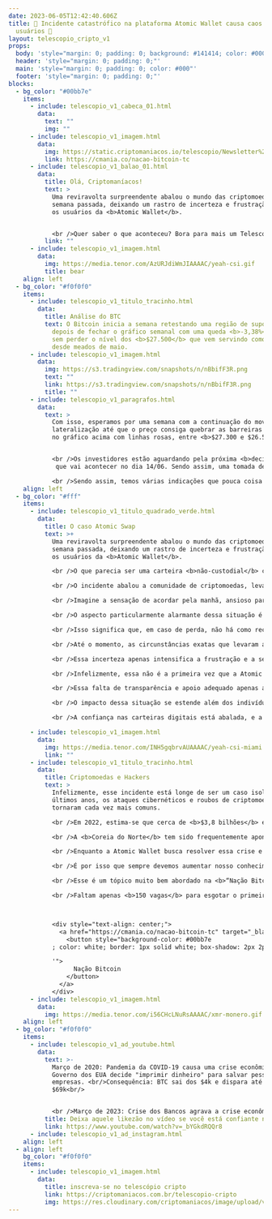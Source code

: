 ```yaml
---
date: 2023-06-05T12:42:40.606Z
title: 🤯 Incidente catastrófico na plataforma Atomic Wallet causa caos entre os
  usuários 🤯
layout: telescopio_cripto_v1
props:
  body: 'style="margin: 0; padding: 0; background: #141414; color: #000"'
  header: 'style="margin: 0; padding: 0;"'
  main: 'style="margin: 0; padding: 0; color: #000"'
  footer: 'style="margin: 0; padding: 0;"'
blocks:
  - bg_color: "#00bb7e"
    items:
      - include: telescopio_v1_cabeca_01.html
        data:
          text: ""
          img: ""
      - include: telescopio_v1_imagem.html
        data:
          img: https://static.criptomaniacos.io/telescopio/Newsletter%20-%20VAGAS%20ABERTAS.png
          link: https://cmania.co/nacao-bitcoin-tc
      - include: telescopio_v1_balao_01.html
        data:
          title: Olá, Criptomaníacos!
          text: >
            Uma reviravolta surpreendente abalou o mundo das criptomoedas na
            semana passada, deixando um rastro de incerteza e frustração entre
            os usuários da <b>Atomic Wallet</b>. 


            <br />Quer saber o que aconteceu? Bora para mais um Telescópio!
          link: ""
      - include: telescopio_v1_imagem.html
        data:
          img: https://media.tenor.com/AzURJdiWmJIAAAAC/yeah-csi.gif
          title: bear
    align: left
  - bg_color: "#f0f0f0"
    items:
      - include: telescopio_v1_titulo_tracinho.html
        data:
          title: Análise do BTC
          text: O Bitcoin inicia a semana retestando uma região de suporte importante,
            depois de fechar o gráfico semanal com uma queda <b>-3,38%</b>, mas
            sem perder o nível dos <b>$27.500</b> que vem servindo como apoio
            desde meados de maio.
      - include: telescopio_v1_imagem.html
        data:
          img: https://s3.tradingview.com/snapshots/n/nBbifF3R.png
          text: ""
          link: https://s3.tradingview.com/snapshots/n/nBbifF3R.png
          title: ""
      - include: telescopio_v1_paragrafos.html
        data:
          text: >
            Com isso, esperamos por uma semana com a continuação do movimento de
            lateralização até que o preço consiga quebrar as barreiras marcadas
            no gráfico acima com linhas rosas, entre <b>$27.300 e $26.500</b>.


            <br />Os investidores estão aguardando pela próxima <b>decisão de juros</b>
             que vai acontecer no dia 14/06. Sendo assim, uma tomada de decisão quanto a esse rompimento não deve acontecer antes disso. Além disso, nessa semana não serão divulgados dados econômicos que podem fazer preço nas criptos.

            <br />Sendo assim, temos várias indicações que pouca coisa pode mudar durante a semana e as probabilidades maiores são de <b>continuação da lateralização</b>.
    align: left
  - bg_color: "#fff"
    items:
      - include: telescopio_v1_titulo_quadrado_verde.html
        data:
          title: O caso Atomic Swap
          text: >+
            Uma reviravolta surpreendente abalou o mundo das criptomoedas na
            semana passada, deixando um rastro de incerteza e frustração entre
            os usuários da <b>Atomic Wallet</b>. 

            <br />O que parecia ser uma carteira <b>não-custodial</b> confiável e segura, rapidamente se transformou em um <b>pesadelo</b>, com inúmeras pessoas descobrindo que suas criptomoedas simplesmente desapareceram sem deixar rastro.

            <br />O incidente abalou a comunidade de criptomoedas, levando à pergunta angustiante: "Onde está o meu dinheiro?". 

            <br />Imagine a sensação de acordar pela manhã, ansioso para verificar suas criptomoedas e descobrir que sua carteira está <b>vazia</b>. Foi exatamente isso que aconteceu com os usuários da Atomic Wallet, deixando-os chocados e indignados.

            <br />O aspecto particularmente alarmante dessa situação é que a Atomic Wallet é uma carteira que alega ser <b>descentralizada</b>, na qual os próprios usuários teriam total <b>controle sobre suas chaves privadas</b> e, consequentemente, sobre a segurança de seus ativos. 

            <br />Isso significa que, em caso de perda, não há como recorrer a uma entidade para recuperar as moedas desaparecidas. <b>A responsabilidade recai inteiramente sobre os ombros dos usuários</b>.

            <br />Até o momento, as circunstâncias exatas que levaram a esse incidente estão envoltas em mistério. A especulação varia desde uma possível <b>invasão externa</b> até suspeitas de irregularidades por parte da <b>equipe</b> responsável pelo desenvolvimento da plataforma. 

            <br />Essa incerteza apenas intensifica a frustração e a sensação de traição entre os usuários lesados.

            <br />Infelizmente, essa não é a primeira vez que a Atomic Wallet enfrenta relatos de <b>perdas misteriosas</b>. Algumas pessoas compartilharam suas experiências nas redes sociais, revelando que seus BTCs desapareceram há meses e que suas solicitações de suporte foram ignoradas ou receberam respostas evasivas. 

            <br />Essa falta de transparência e apoio adequado apenas agravou a indignação dos usuários afetados. E agora, <b>não são apenas casos isolados</b>. O número de sumiços de saldos é enorme.

            <br />O impacto dessa situação se estende além dos indivíduos prejudicados, ecoando em toda a comunidade de criptomoedas. As mídias sociais foram inundadas com relatos de usuários frustrados que exigem uma resposta clara e precisa da Atomic Wallet sobre o destino de seus saldos.

            <br />A confiança nas carteiras digitais está abalada, e a necessidade de <b>medidas de segurança eficazes</b> se torna ainda mais evidente.

      - include: telescopio_v1_imagem.html
        data:
          img: https://media.tenor.com/INH5gqbrvAUAAAAC/yeah-csi-miami.gif
          link: ""
      - include: telescopio_v1_titulo_tracinho.html
        data:
          title: Criptomoedas e Hackers
          text: >
            Infelizmente, esse incidente está longe de ser um caso isolado. Nos
            últimos anos, os ataques cibernéticos e roubos de criptomoedas se
            tornaram cada vez mais comuns. 

            <br />Em 2022, estima-se que cerca de <b>$3,8 bilhões</b> em criptomoedas tenham sido perdidos devido a invasões, principalmente nos <b>protocolos DeFi</b>. Os criminosos estão constantemente buscando novas formas de explorar vulnerabilidades e enganar os usuários desprevenidos.

            <br />A <b>Coreia do Norte</b> tem sido frequentemente apontada como um dos principais responsáveis por esses ataques cibernéticos, lançando um desafio adicional para a comunidade de segurança digital.

            <br />Enquanto a Atomic Wallet busca resolver essa crise e restaurar a confiança dos usuários, é fundamental que permaneçamos vigilantes e nos mantenhamos atualizados. 

            <br />É por isso que sempre devemos aumentar nosso conhecimento e nível de segurança de nossas criptos, <b>dependendo cada vez menos de terceiros e intermediários</b>.

            <br />Esse é um tópico muito bem abordado na <b>“Nação Bitcoin”</b>, curso completo com foco em bitcoin. 

            <br />Faltam apenas <b>150 vagas</b> para esgotar o primeiro lote de passaportes rumo a um país de liberdade. Para fazer parte dessa comunidade exclusiva, você pode clicar no botão e conhecer mais.



            <div style="text-align: center;">
              <a href="https://cmania.co/nacao-bitcoin-tc" target="_blank">
                <button style="background-color: #00bb7e
            ; color: white; border: 1px solid white; box-shadow: 2px 2px 2px grey; padding: 10px 20px; cursor: pointer; font-size: 16px;" onmouseover="this.style.backgroundColor='#00bb7e

            '">
                  Nação Bitcoin
                </button>
              </a>
            </div>
      - include: telescopio_v1_imagem.html
        data:
          img: https://media.tenor.com/i56CHcLNuRsAAAAC/xmr-monero.gif
    align: left
  - bg_color: "#f0f0f0"
    items:
      - include: telescopio_v1_ad_youtube.html
        data:
          text: >-
            Março de 2020: Pandemia da COVID-19 causa uma crise econômica e o
            Governo dos EUA decide "imprimir dinheiro" para salvar pessoas e
            empresas. <br/>Consequência: BTC sai dos $4k e dispara até os
            $69k<br/>


            <br />Março de 2023: Crise dos Bancos agrava a crise econômica e o Governo dos EUA decide "suspender teto da dívida" para imprimir dinheiro, salvar bancos e pagar suas contas. <br/>Consequência: ?
          title: Deixa aquele likezão no vídeo se você está confiante no BTC!
          link: https://www.youtube.com/watch?v=_bYGkdRQQr8
      - include: telescopio_v1_ad_instagram.html
    align: left
  - align: left
    bg_color: "#f0f0f0"
    items:
      - include: telescopio_v1_imagem.html
        data:
          title: inscreva-se no telescópio cripto
          link: https://criptomaniacos.com.br/telescopio-cripto
          img: https://res.cloudinary.com/criptomaniacos/image/upload/v1662133224/telescopio/inscreva-se-telescopio.png
---
```

